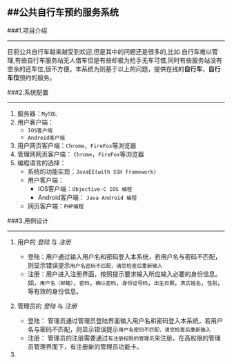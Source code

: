 ##公共自行车预约服务系统
----

###1.项目介绍

----

目前公共自行车越来越受到欢迎,但是其中的问题还是很多的,比如 自行车难以管理,有些自行车服务站无人借车但是有些却极为抢手无车可借,同时有些服务站没有空余的还车位,很不方便。本系统为则基于以上的问题，提供在线的**自行车**，**自行车位**预约的服务。


###2.系统配置

---

1. 服务器：`MySQL`
2. 用户客户端：
	* `IOS客户端`
	* `Android客户端`
3. 用户网页客户端：`Chrome`，`FireFox`等浏览器
4. 管理网网页客户端： `Chrome`，`FireFox`等浏览器
5. 编程语言的选择：
	* 系统的功能实现：`JavaEE(with SSH Framework)`
	* 用户客户端：
		* IOS客户端：`Objective-C IOS 编程`
		* Android客户端： `Java Android 编程`
	* 网页客户端：`PHP编程`
	

###3.用例设计

-----


1. 用户的 _登陆_ 与 _注册_
	* 登陆：用户通过输入用户名和密码登入本系统，若用户名与密码不匹配，则显示错误提示`用户名密码不匹配，请您检查后重新输入`
	* 注册：用户进入注册界面，按照提示要求输入所应输入必要的身份信息。如，`用户名（邮箱）`，`密码`，`确认密码`，`身份证号码`，`出生日期`，`真实姓名`，`性别`，等有效的身份信息。

2. 管理员的 _登陆_ 与 _注册_
	* 登陆： 管理员通过管理员登陆界面输入用户名和密码登入本系统，若用户名与密码不匹配，则显示错误提示`用户名密码不匹配，请您检查后重新输入`
	* 注册： 管理员的注册需要通过`有注册权限的管理员`来注册，在高权限的管理员管理界面下，有注册新的管理员功能卡。

3. 